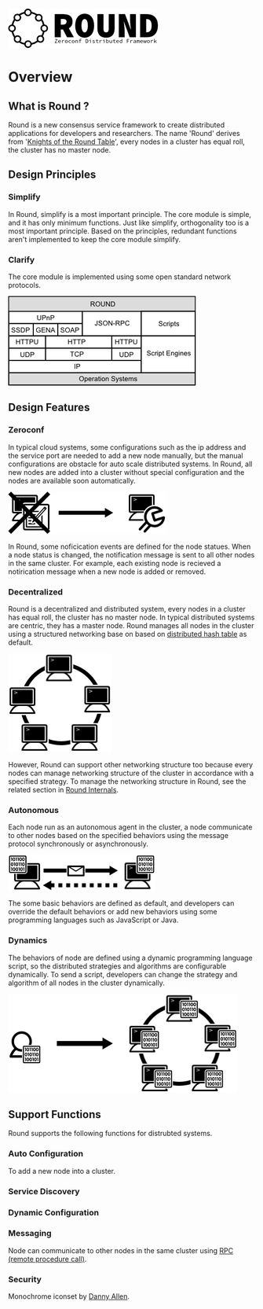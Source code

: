 ![round_logo](img/round_logo.png)

# Overview

## What is Round ?

Round is a new consensus service framework to create distributed applications for developers and researchers. The name 'Round' derives from '[Knights of the Round Table](http://en.wikipedia.org/wiki/Round_Table)', every nodes in a cluster has equal roll, the cluster has no master node.

## Design Principles

### Simplify

In Round, simplify is a most important principle. The core module is simple, and it has only minimum functions. Just like simplify, orthogonality too is a most important principle. Based on the principles, redundant functions aren't implemented to keep the core module simplify.

### Clarify

The core module is implemented using some open standard network protocols.

![round_protocol](./img/round_protocol.png)

## Design Features

### Zeroconf

In typical cloud systems, some configurations such as the ip address and the service port are needed to add a new node manually, but the manual configurations are obstacle for auto scale distributed systems. In Round, all new nodes are added into a cluster without special configuration and the nodes are available soon automatically.

![round_overview_zeroconf](img/round_overview_zeroconf.png)

In Round, some noficication events are defined for the node statues. When a node status is changed, the notification message is sent to all other nodes  in the same cluster. For example, each existing node is recieved a notirication message when a new node is added or removed.

### Decentralized

Round is a decentralized and distributed system, every nodes in a cluster has equal roll, the cluster has no master node. In typical distributed systems are centric, they has a master node. Round manages all nodes in the cluster using a structured networking base on based on [distributed hash table](http://en.wikipedia.org/wiki/Distributed_hash_table) as default.

![round_overview_zeroconf](img/round_overview_decentralized.png)

However, Round can support other networking structure too because every nodes can manage networking structure of the cluster in accordance with a specified strategy. To manage the networking structure in Round, see the related section in [Round Internals](./round_internals.md).

### Autonomous

Each node run as an autonomous agent in the cluster, a node communicate to other nodes based on the specified behaviors using the message protocol synchronously or asynchronously.

![round_overview_autonomous](img/round_overview_autonomous.png)

The some basic behaviors are defined as default, and developers can override the default behaviors or add new behaviors using some programming languages such as JavaScript or Java.

### Dynamics

The behaviors of node are defined using a dynamic programming language script, so the distributed strategies and algorithms are configurable dynamically. To send a script, developers can change the strategy and algorithm of all nodes in the cluster dynamically.

![round_overview_dynamics](img/round_overview_dynamics.png)

## Support Functions

Round supports the following functions for distrubted systems.

### Auto Configuration

To add a new node into a cluster.

### Service Discovery

### Dynamic Configuration

### Messaging

Node can communicate to other nodes in the same cluster using [RPC (remote procedure call)](http://en.wikipedia.org/wiki/Remote_procedure_call).

### Security

Monochrome iconset by [Danny Allen](http://dannya.org).
